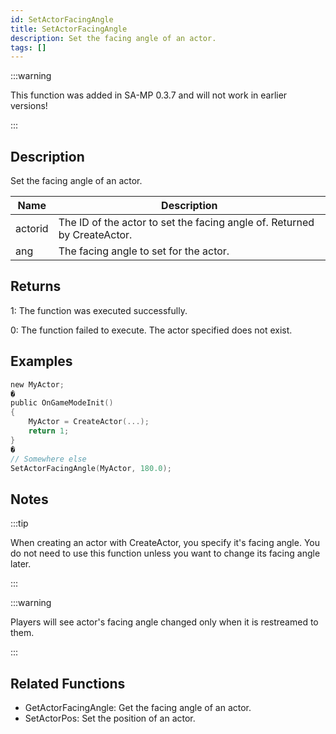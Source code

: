 ```yaml
---
id: SetActorFacingAngle
title: SetActorFacingAngle
description: Set the facing angle of an actor.
tags: []
---
```


<TagLinks />

:::warning

This function was added in SA-MP 0.3.7 and will not work in earlier versions!

:::

## Description

Set the facing angle of an actor.


| Name | Description |
|------|-------------|
|actorid | The ID of the actor to set the facing angle of. Returned by CreateActor.|
|ang | The facing angle to set for the actor.|


## Returns

 1: The function was executed successfully. 

 0: The function failed to execute. The actor specified does not exist.


## Examples


```c
new MyActor;
�
public OnGameModeInit()
{
    MyActor = CreateActor(...);
    return 1;
}
�
// Somewhere else
SetActorFacingAngle(MyActor, 180.0);
```


## Notes

:::tip

When creating an actor with CreateActor, you specify it's facing angle. You do not need to use this function unless you want to change its facing angle later.

:::


:::warning

Players will see actor's facing angle changed only when it is restreamed to them.

:::


## Related Functions


-  GetActorFacingAngle: Get the facing angle of an actor.
-  SetActorPos: Set the position of an actor.